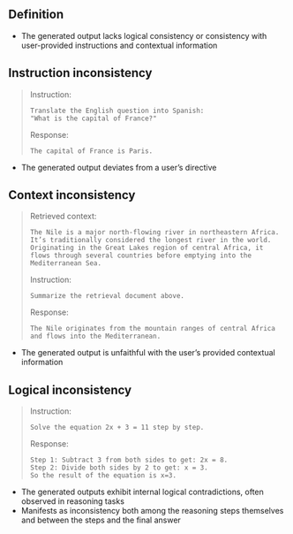 ## Definition

- The generated output lacks logical consistency or consistency with user-provided instructions and contextual information

## Instruction inconsistency

> Instruction:
> ```
> Translate the English question into Spanish: 
> "What is the capital of France?"
> ```
> Response:
> ```
> The capital of France is Paris.
> ```

- The generated output deviates from a user’s directive

## Context inconsistency

> Retrieved context:
> ```
> The Nile is a major north-flowing river in northeastern Africa. It’s traditionally considered the longest river in the world. Originating in the Great Lakes region of central Africa, it flows through several countries before emptying into the Mediterranean Sea.
> ```
> Instruction:
> ```
> Summarize the retrieval document above.
> ```
> Response:
> ```
> The Nile originates from the mountain ranges of central Africa and flows into the Mediterranean.
> ```

- The generated output is unfaithful with the user’s provided contextual information

## Logical inconsistency

> Instruction:
> ```
> Solve the equation 2x + 3 = 11 step by step.
> ```
> Response:
> ```
> Step 1: Subtract 3 from both sides to get: 2x = 8. 
> Step 2: Divide both sides by 2 to get: x = 3. 
> So the result of the equation is x=3.
> ```

- The generated outputs exhibit internal logical contradictions, often observed in reasoning tasks
- Manifests as inconsistency both among the reasoning steps themselves and between the steps and the final answer